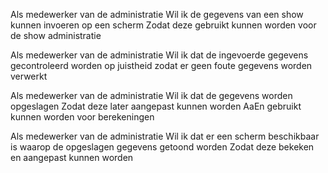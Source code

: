 Als medewerker van de administratie
Wil ik de gegevens van een show kunnen invoeren op een scherm
Zodat deze gebruikt kunnen worden voor de show administratie

Als medewerker van de administratie
Wil ik dat de ingevoerde gegevens gecontroleerd worden op juistheid
zodat er geen foute gegevens worden verwerkt

Als medewerker van de administratie
Wil ik dat de gegevens worden opgeslagen
Zodat deze later aangepast kunnen worden 
AaEn gebruikt kunnen worden voor berekeningen

Als medewerker van de administratie
Wil ik dat er een scherm beschikbaar is waarop de opgeslagen gegevens getoond worden
Zodat deze bekeken en aangepast kunnen worden

